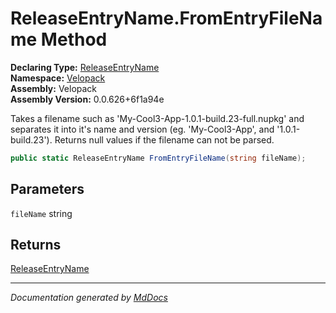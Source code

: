 ﻿<!--  
  <auto-generated>   
    The contents of this file were generated by a tool.  
    Changes to this file may be list if the file is regenerated  
  </auto-generated>   
-->

# ReleaseEntryName.FromEntryFileName Method

**Declaring Type:** [ReleaseEntryName](../index.md)  
**Namespace:** [Velopack](../../index.md)  
**Assembly:** Velopack  
**Assembly Version:** 0.0.626+6f1a94e

Takes a filename such as 'My\-Cool3\-App\-1.0.1\-build.23\-full.nupkg' and separates it into  it's name and version (eg. 'My\-Cool3\-App', and '1.0.1\-build.23'). Returns null values if  the filename can not be parsed.

```csharp
public static ReleaseEntryName FromEntryFileName(string fileName);
```

## Parameters

`fileName`  string

## Returns

[ReleaseEntryName](../index.md)

___

*Documentation generated by [MdDocs](https://github.com/ap0llo/mddocs)*
